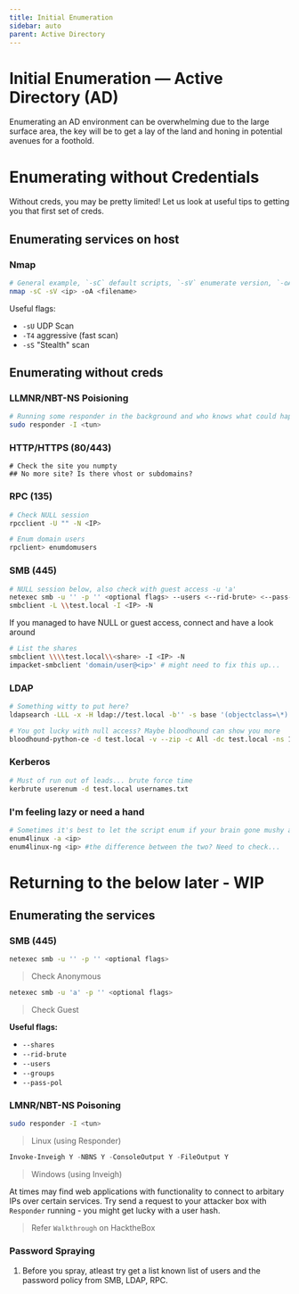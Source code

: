 ```yaml
---
title: Initial Enumeration
sidebar: auto
parent: Active Directory
---
```


# Initial Enumeration — Active Directory (AD)
Enumerating an AD environment can be overwhelming due to the large surface area, the key will be to get a lay of the land and honing in potential avenues for a foothold.


# Enumerating without Credentials
Without creds, you may be pretty limited! Let us look at useful tips to getting you that first set of creds.

## Enumerating services on host

### Nmap
```bash
# General example, `-sC` default scripts, `-sV` enumerate version, `-oA` output in all formats
nmap -sC -sV <ip> -oA <filename>
```

Useful flags:
- `-sU` UDP Scan
- `-T4` aggressive (fast scan)
- `-sS` "Stealth" scan


## Enumerating without creds
### LLMNR/NBT-NS Poisioning
```bash
# Running some responder in the background and who knows what could happen?
sudo responder -I <tun>
```

### HTTP/HTTPS (80/443)
```
# Check the site you numpty
## No more site? Is there vhost or subdomains?
```

### RPC (135)
```bash
# Check NULL session
rpcclient -U "" -N <IP>
```

```bash
# Enum domain users
rpclient> enumdomusers
```


### SMB (445)
```bash
# NULL session below, also check with guest access -u 'a'
netexec smb -u '' -p '' <optional flags> --users <--rid-brute> <--pass-pol>
smbclient -L \\test.local -I <IP> -N
```
If you managed to have NULL or guest access, connect and have a look around
```bash
# List the shares
smbclient \\\\test.local\\<share> -I <IP> -N
impacket-smbclient 'domain/user@<ip>' # might need to fix this up...
```


### LDAP
```bash
# Something witty to put here?
ldapsearch -LLL -x -H ldap://test.local -b'' -s base '(objectclass=\*)'
```

```bash
# You got lucky with null access? Maybe bloodhound can show you more
bloodhound-python-ce -d test.local -v --zip -c All -dc test.local -ns 10.10.10.1
```

### Kerberos
```bash
# Must of run out of leads... brute force time
kerbrute userenum -d test.local usernames.txt
```

### I'm feeling lazy or need a hand
```bash
# Sometimes it's best to let the script enum if your brain gone mushy and missed something
enum4linux -a <ip>
enum4linux-ng <ip> #the difference between the two? Need to check...
```



# Returning to the below later - WIP

## Enumerating the services
### SMB (445)
```bash
netexec smb -u '' -p '' <optional flags>
```
> Check Anonymous

```bash
netexec smb -u 'a' -p '' <optional flags>
```
> Check Guest

**Useful flags:**
- `--shares`
- `--rid-brute`
- `--users`
- `--groups`
- `--pass-pol`



### LMNR/NBT-NS Poisoning
```bash
sudo responder -I <tun>
```
> Linux (using Responder)

```powershell
Invoke-Inveigh Y -NBNS Y -ConsoleOutput Y -FileOutput Y
```
> Windows (using Inveigh)

At times may find web applications with functionality to connect to arbitary IPs over certain services. Try send a request to your attacker box with `Responder` running - you might get lucky with a user hash.
> Refer `Walkthrough` on HacktheBox


### Password Spraying
1. Before you spray, atleast try get a list known list of users and the password policy from SMB, LDAP, RPC.
